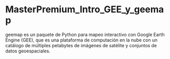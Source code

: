 # MasterPremium_Intro_GEE_y_geemap
geemap es un paquete de Python para mapeo interactivo con Google Earth Engine (GEE), que es una plataforma de computación en la nube con un catálogo de múltiples petabytes de imágenes de satélite y conjuntos de datos geoespaciales.
